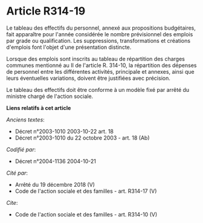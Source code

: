# Article R314-19

Le tableau des effectifs du personnel, annexé aux propositions budgétaires, fait apparaître pour l'année considérée le nombre
prévisionnel des emplois par grade ou qualification. Les suppressions, transformations et créations d'emplois font l'objet
d'une présentation distincte. 

Lorsque des emplois sont inscrits au tableau de répartition des charges communes mentionné au II de l'article R. 314-10, la
répartition des dépenses de personnel entre les différentes activités, principale et annexes, ainsi que leurs éventuelles
variations, doivent être justifiées avec précision. 

Le tableau des effectifs doit être conforme à un modèle fixé par arrêté du ministre chargé de l'action sociale.

**Liens relatifs à cet article**

_Anciens textes_:

  - Décret n°2003-1010 2003-10-22 art. 18
  - Décret n°2003-1010 du 22 octobre 2003 - art. 18 (Ab)

_Codifié par_:

  - Décret n°2004-1136 2004-10-21

_Cité par_:

  - Arrêté du 19 décembre 2018 (V)
  - Code de l'action sociale et des familles - art. R314-17 (V)

_Cite_:

  - Code de l'action sociale et des familles - art. R314-10 (V)
